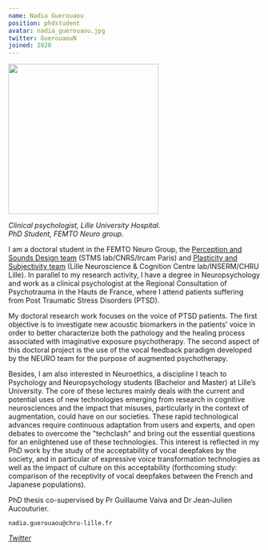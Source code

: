 ```yaml
---
name: Nadia Guerouaou
position: phdstudent
avatar: nadia_guerouaou.jpg
twitter: GuerouaouN
joined: 2020
---
```


<img width="300" src="{{site.baseurl}}/images/people/{{page.avatar}}" data-action="zoom">

_Clinical psychologist, Lille University Hospital._<br>
_PhD Student, FEMTO Neuro group._<br>

I am a doctoral student in the FEMTO Neuro Group, the [Perception and Sounds Design team](https://www.ircam.fr/recherche/equipes-recherche/pds/) (STMS lab/CNRS/Ircam Paris) and [Plasticity and Subjectivity team](http://lilncog.eu/equipe-psy/) (Lille Neuroscience & Cognition Centre lab/INSERM/CHRU Lille). In parallel to my research activity, I have a degree in Neuropsychology and work as a clinical psychologist at the Regional Consultation of Psychotrauma in the Hauts de France, where I attend patients suffering from Post Traumatic Stress Disorders (PTSD).

My doctoral research work focuses on the voice of PTSD patients. The first objective is to investigate new acoustic biomarkers in the patients' voice in order to better characterize both the pathology and the healing process associated with imaginative exposure psychotherapy. The second aspect of this doctoral project is the use of the vocal feedback paradigm developed by the NEURO team for the purpose of augmented psychotherapy. 

Besides, I am also interested in Neuroethics, a discipline I teach to Psychology and Neuropsychology students (Bachelor and Master) at Lille’s University. The core of these lectures mainly deals with the current and potential uses of new technologies emerging from research in cognitive neurosciences and the impact that misuses, particularly in the context of augmentation, could have on our societies. These rapid technological advances require continuous adaptation from users and experts, and open debates to overcome the "techclash" and bring out the essential questions for an enlightened use of these technologies. This interest is reflected in my PhD work by the study of the acceptability of vocal deepfakes by the society, and in particular of expressive voice transformation technologies as well as the impact of culture on this acceptability (forthcoming study: comparison of the receptivity of vocal deepfakes between the French and Japanese populations).

PhD thesis co-supervised by Pr Guillaume Vaiva and Dr Jean-Julien Aucouturier. <br> 

<i class="fa fa-envelope-o"></i> `nadia.guerouaou@chru-lille.fr` <br>
<!-- <i class="fa fa-bar-chart-o" /> [Google Scholar](https://scholar.google.com/citations?user=jnST06UAAAAJ) <br> -->
<i class="fa fa-twitter" /> [Twitter](https://twitter.com/{{page.twitter}}) <br>

